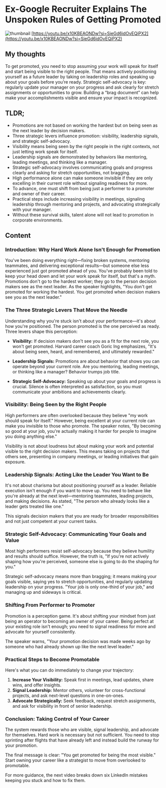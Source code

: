 # Ex-Google Recruiter Explains The Unspoken Rules of Getting Promoted
![thumbnail](https://i.ytimg.com/vi/x10KBEAONDw/maxresdefault.jpg?v=6892b3c9)
[https://youtu.be/x10KBEAONDw?si=SieGd6idOvEQiPX2](https://youtu.be/x10KBEAONDw?si=SieGd6idOvEQiPX2)

## My thoughts

To get promoted, you need to stop assuming your work will speak for itself and start being visible to the right people. That means actively positioning yourself as a future leader by taking on leadership roles and speaking up about your goals before you’re ready. Strategic self-advocacy is key: regularly update your manager on your progress and ask clearly for stretch assignments or opportunities to grow. Building a “brag document” can help make your accomplishments visible and ensure your impact is recognized.

## TLDR;
- Promotions are not based on working the hardest but on being seen as the next leader by decision makers.
- Three strategic levers influence promotion: visibility, leadership signals, and strategic self-advocacy.
- Visibility means being seen by the right people in the right contexts, not just letting work speak for itself.
- Leadership signals are demonstrated by behaviors like mentoring, leading meetings, and thinking like a manager.
- Strategic self-advocacy involves communicating goals and progress clearly and asking for stretch opportunities, not bragging.
- High performance alone can make someone invisible if they are only excelling in their current role without signaling readiness for more.
- To advance, one must shift from being just a performer to a promoter and owner of their career.
- Practical steps include increasing visibility in meetings, signaling leadership through mentoring and projects, and advocating strategically with your manager.
- Without these survival skills, talent alone will not lead to promotion in corporate environments.



## Content

### Introduction: Why Hard Work Alone Isn't Enough for Promotion
You've been doing everything right—fixing broken systems, mentoring teammates, and delivering exceptional results—but someone else less experienced just got promoted ahead of you. You've probably been told to keep your head down and let your work speak for itself, but that's a myth. Promotions don't go to the hardest worker; they go to the person decision makers see as the next leader. As the speaker highlights, "You don't get promoted for working the hardest. You get promoted when decision makers see you as the next leader."

### The Three Strategic Levers That Move the Needle
Understanding why you're stuck isn't about your performance—it's about how you're positioned. The person promoted is the one perceived as ready. Three levers shape this perception:

- **Visibility:** If decision makers don't see you as a fit for the next role, you won't get promoted. Harvard career coach Goric Ing emphasizes, "It's about being seen, heard, and remembered, and ultimately rewarded."

- **Leadership Signals:** Promotions are about behavior that shows you can operate beyond your current role. Are you mentoring, leading meetings, or thinking like a manager? Behavior trumps job title.

- **Strategic Self-Advocacy:** Speaking up about your goals and progress is crucial. Silence is often interpreted as satisfaction, so you must communicate your ambitions and achievements clearly.

### Visibility: Being Seen by the Right People
High performers are often overlooked because they believe "my work should speak for itself." However, being excellent at your current role can make you invisible to those who promote. The speaker notes, "By becoming so good at your job, you're actually making it harder for people to imagine you doing anything else."

Visibility is not about loudness but about making your work and potential visible to the right decision makers. This means taking on projects that others see, presenting in company meetings, or leading initiatives that gain exposure.

### Leadership Signals: Acting Like the Leader You Want to Be
It's not about charisma but about positioning yourself as a leader. Reliable execution isn't enough if you want to move up. You need to behave like you're already at the next level—mentoring teammates, leading projects, and making decisions. As stated, "The person who already looks like a leader gets treated like one."

This signals decision makers that you are ready for broader responsibilities and not just competent at your current tasks.

### Strategic Self-Advocacy: Communicating Your Goals and Value
Most high performers resist self-advocacy because they believe humility and results should suffice. However, the truth is, "If you're not actively shaping how you're perceived, someone else is going to do the shaping for you."

Strategic self-advocacy means more than bragging; it means making your goals visible, saying yes to stretch opportunities, and regularly updating leadership on your progress. "Your job is only one-third of your job," and managing up and sideways is critical.

### Shifting From Performer to Promoter
Promotion is a perception game. It's about shifting your mindset from just being an operator to becoming an owner of your career. Being perfect at your existing role isn't enough; you need to signal readiness for more and advocate for yourself consistently.

The speaker warns, "Your promotion decision was made weeks ago by someone who had already shown up like the next level leader."

### Practical Steps to Become Promotable
Here's what you can do immediately to change your trajectory:

1. **Increase Your Visibility:** Speak first in meetings, lead updates, share wins, and offer insights.
2. **Signal Leadership:** Mentor others, volunteer for cross-functional projects, and ask next-level questions in one-on-ones.
3. **Advocate Strategically:** Seek feedback, request stretch assignments, and ask for visibility in front of senior leadership.

### Conclusion: Taking Control of Your Career
The system rewards those who are visible, signal leadership, and advocate for themselves. Hard work is necessary but not sufficient. You need to stop sprinting after flights that have already left and instead build the runway for your promotion.

The final message is clear: "You get promoted for being the most visible." Start owning your career like a strategist to move from overlooked to promotable.

For more guidance, the next video breaks down six LinkedIn mistakes keeping you stuck and how to fix them.
